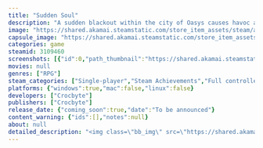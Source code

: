 ```yaml
---
title: "Sudden Soul"
description: "A sudden blackout within the city of Oasys causes havoc as people and creatures wake up with new powers. Control your party in this turn-based RPG with a mix of CCG. Combo different elements together. Light up an enemy who just got oil bombed, shock a ruffian after they get drenched in water."
image: "https://shared.akamai.steamstatic.com/store_item_assets/steam/apps/3109460/header.jpg?t=1732154287"
capsule_image: "https://shared.akamai.steamstatic.com/store_item_assets/steam/apps/3109460/capsule_231x87.jpg?t=1732154287"
categories: game
steamid: 3109460
screenshots: [{"id":0,"path_thumbnail":"https://shared.akamai.steamstatic.com/store_item_assets/steam/apps/3109460/ss_bac3ac7b698efd320ae1d6ffb526979a4e3be538.600x338.jpg?t=1732154287","path_full":"https://shared.akamai.steamstatic.com/store_item_assets/steam/apps/3109460/ss_bac3ac7b698efd320ae1d6ffb526979a4e3be538.1920x1080.jpg?t=1732154287"},{"id":1,"path_thumbnail":"https://shared.akamai.steamstatic.com/store_item_assets/steam/apps/3109460/ss_9bf7a59bdffa1c473a527a390c89a27c275c2430.600x338.jpg?t=1732154287","path_full":"https://shared.akamai.steamstatic.com/store_item_assets/steam/apps/3109460/ss_9bf7a59bdffa1c473a527a390c89a27c275c2430.1920x1080.jpg?t=1732154287"},{"id":2,"path_thumbnail":"https://shared.akamai.steamstatic.com/store_item_assets/steam/apps/3109460/ss_dba807ba1b715a44ef0b288eaaaf4117f037326c.600x338.jpg?t=1732154287","path_full":"https://shared.akamai.steamstatic.com/store_item_assets/steam/apps/3109460/ss_dba807ba1b715a44ef0b288eaaaf4117f037326c.1920x1080.jpg?t=1732154287"},{"id":3,"path_thumbnail":"https://shared.akamai.steamstatic.com/store_item_assets/steam/apps/3109460/ss_80c976328cd0370f274dd9ad2268b1f974eb313e.600x338.jpg?t=1732154287","path_full":"https://shared.akamai.steamstatic.com/store_item_assets/steam/apps/3109460/ss_80c976328cd0370f274dd9ad2268b1f974eb313e.1920x1080.jpg?t=1732154287"},{"id":4,"path_thumbnail":"https://shared.akamai.steamstatic.com/store_item_assets/steam/apps/3109460/ss_1dd38779d791794cd3d39a5a7507075180ce209b.600x338.jpg?t=1732154287","path_full":"https://shared.akamai.steamstatic.com/store_item_assets/steam/apps/3109460/ss_1dd38779d791794cd3d39a5a7507075180ce209b.1920x1080.jpg?t=1732154287"}]
movies: null
genres: ["RPG"]
steam_categories: ["Single-player","Steam Achievements","Full controller support"]
platforms: {"windows":true,"mac":false,"linux":false}
developers: ["Crocbyte"]
publishers: ["Crocbyte"]
release_date: {"coming_soon":true,"date":"To be announced"}
content_warning: {"ids":[],"notes":null}
about: null
detailed_description: "<img class=\"bb_img\" src=\"https://shared.akamai.steamstatic.com/store_item_assets/steam/apps/3109460/extras/suds_banner.png?t=1732154287\" /><h2 class=\"bb_tag\">No prophecies. No legends foretold. No destined hero.</h2><br>A sudden blackout within the city of Oasys causes havoc as people and creatures wake up with new powers. Control 10 different party members each with their own element which can combo off another. Light up an enemy who just got oil bombed, electrocute a ruffian after they got drenched in water - and many more possibilities.<br><br><ul class=\"bb_ul\"><li>Sudden Soul is a turn-based RPG with CCG (Collectible Card Game) elements. <br></li><li>Each party member specializes in a different elemental power that can combo off another.<br></li><li>3D platforming overworld.<br></li><li>Mini games.<br></li><li>Sock stealing slugs that vehemently believe they're snails.</li></ul><br><img class=\"bb_img\" src=\"https://shared.akamai.steamstatic.com/store_item_assets/steam/apps/3109460/extras/animated_suds_logo.gif?t=1732154287\" /><br><br>Gameplay and screenshots shown are all A WORK IN PROGRESS."
---
```


